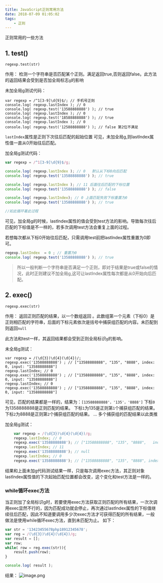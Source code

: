 ```yaml
---
title: JavaScript正则常用方法
date: 2018-07-09 01:05:02
tags: 
	- 正则
---
```


正则常用的一些方法

## 1. test()

    regexp.test(str)

作用： 检测一个字符串是否匹配某个正则。满足返回true,否则返回false。此方法的返回结果会受到是否加全局标志`g`的影响

未加全局g测试代码：

    var regexp = /^1[3-9]\d{9}$/; // 手机号正则
    console.log( regexp.lastIndex ); // 0 
    console.log( regexp.test('13588888888') ); // true
    console.log( regexp.lastIndex ); // 0 
    console.log( regexp.test('18588888888') ); // true
    console.log( regexp.lastIndex ); // 0
    console.log( regexp.test('12588888888') ); // false 第2位不满足

`lastIndex`属性是正则下次往后匹配的起始位置
可见，未加全局g,则lastIndex属性值一直从0开始往后匹配。


加全局g测试代码：

```javascript
var regexp = /^1[3-9]\d{9}$/g;

console.log( regexp.lastIndex ); // 0   默认从下标0向后匹配
console.log( regexp.test('13588888888') ); // true

console.log( regexp.lastIndex ); // 11 后面往后匹配的下标位置
console.log( regexp.test('13588888888') ); // false

console.log( regexp.lastIndex); // 0 上面匹配失败下标重置为0
console.log( regexp.test('13588888888') ); // true

//如此循环着此过程
```

可见，加全局g的时候，lastIndex属性的值会受到test方法的影响。导致每次往后匹配的下标值是不一样的，若多次调用test方法会重复上面的过程。


若想每次都从下标0开始往后匹配，只需调用test前把lastIndex属性重置为0即可。
```javascript
regexp.lastIndex  = 0 ; // 重置为0
console.log( regexp.test('13588888888') ); // true
```

> 所以一般判断一个字符串是否满足一个正则，即对于结果是true或false的情况，此时正则建议不加全局g,这可让lastIndex属性每次都是从0开始向后匹配。



## 2. exec()

    regexp.exec(str)

作用： 返回正则匹配的结果，以一个数组返回 。此数组第一个元素（下标0）是正则相匹配的字符串，后面的下标元素依次是括号中捕获组匹配的内容。未匹配到则返回`null`



此方法和test一样，其返回结果都会受到正则全局标识`g`的影响。

未全局g测试：

    var regexp = /(\d{3})\d{4}(\d{4})/; 
    regexp.exec('13588888888') ; // ["13588888888", "135", "8888", index: 0, input: "13588888888"]
    regexp.lastIndex; // 0
    regexp.exec('13588888888') ; // ["13588888888", "135", "8888", index: 0, input: "13588888888"]
    regexp.lastIndex; // 0
    regexp.exec('13588888888') ; // ["13588888888", "135", "8888", index: 0, input: "13588888888"]

可见，匹配的结果都是一样的，结果为：`[13588888888'，'135'，'8888']`
下标`0`为1358888888是正则匹配的结果。
下标`1`为135是正则第`1`个捕获组匹配的结果。
下标`2`为8888是正则第`2`个捕获组匹配的结果。
...
多个捕获组的匹配结果以此类推




加全局g测试：
```javascript
    var regexp = /(\d{3})\d{4}(\d{4})/g; 
    regexp.lastIndex; // 0
    regexp.exec('13588888888'); // ["13588888888", "135", "8888",   index: 0, input: "13588888888"]
    regexp.lastIndex; // 11
    regexp.exec('13588888888'); // null
    regexp.lastIndex; // 0
    regexp.exec('13588888888'); // ["13588888888", "135", "8888", index: 0, input: "13588888888"]
```
结果和上面未加g代码测试结果一样，只是每次调用exec方法，其正则对象lastIndex属性值的下次起始匹配位置都会改变，这个变化和test方法是一样的。


### while循环exec方法
当正则加了全局标识g时，若要使用exec方法获取正则匹配的所有结果，一次次调用exec显然不行的，因为匹配成功就会停止，再次通过lastIndex属性的下标值继续往后匹配，因此不知道要调用多少次exec方法才可获得匹配的所有结果，一般做法是使用while循环exec方法，直到未匹配为止。 
如下：
```javascript
var str = '13423455678php18912345678';
var reg = /(\d{3})\d{4}(\d{4})/g;
var result = [];
var row;
while( row = reg.exec(str)){
    result.push(row);
}

console.log( result );
```
结果：
![image.png](https://upload-images.jianshu.io/upload_images/11273713-d927b1fe443ee8ef.png?imageMogr2/auto-orient/strip%7CimageView2/2/w/1240)



